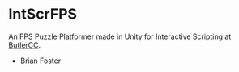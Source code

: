 # IntScrFPS
An FPS Puzzle Platformer made in Unity for Interactive Scripting at [ButlerCC](http://butlercc.edu).

 - Brian Foster
